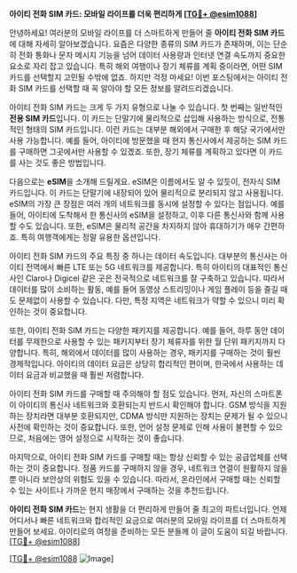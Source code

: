 **아이티 전화 SIM 카드: 모바일 라이프를 더욱 편리하게 [[TG💪+ @esim1088](https://t.me/s/esim1088)]**

안녕하세요! 여러분의 모바일 라이프를 더 스마트하게 만들어 줄 **아이티 전화 SIM 카드**에 대해 자세히 알아보겠습니다. 요즘은 다양한 종류의 SIM 카드가 존재하며, 이는 단순히 전화 통화나 문자 메시지 기능을 넘어 데이터 사용량과 인터넷 연결 속도까지 중요한 요소로 자리 잡고 있습니다. 특히 해외 여행이나 장기 체류를 계획 중이라면, 어떤 SIM 카드를 선택할지 고민될 수밖에 없죠. 하지만 걱정 마세요! 이번 포스팅에서는 아이티 전화 SIM 카드를 선택할 때 꼭 알아야 할 모든 정보를 알려드리겠습니다.

아이티 전화 SIM 카드는 크게 두 가지 유형으로 나눌 수 있습니다. 첫 번째는 일반적인 **전용 SIM 카드**입니다. 이 카드는 단말기에 물리적으로 삽입해 사용하는 방식으로, 전통적인 형태의 SIM 카드입니다. 이런 카드는 대부분 해외에서 구매한 후 해당 국가에서만 사용 가능합니다. 예를 들어, 아이티에 방문했을 때 현지 통신사에서 제공하는 SIM 카드를 구매하면 그곳에서만 사용할 수 있겠죠. 또한, 장기 체류를 계획하고 있다면 이 카드를 사는 것도 좋은 방법입니다.

다음으로는 **eSIM**을 소개해 드릴게요. eSIM은 이름에서도 알 수 있듯이, 전자식 SIM 카드입니다. 이 카드는 단말기에 내장되어 있어 물리적으로 분리되지 않고 사용됩니다. eSIM의 가장 큰 장점은 여러 개의 네트워크를 동시에 설정할 수 있다는 점입니다. 예를 들어, 아이티에 도착해서 한 통신사의 eSIM을 설정하고, 이후 다른 통신사와 함께 사용할 수도 있습니다. 또한, eSIM은 물리적 공간을 차지하지 않아 휴대하기가 매우 간편하죠. 특히 여행객에게는 정말 유용한 옵션입니다.

아이티 전화 SIM 카드의 주요 특징 중 하나는 데이터 속도입니다. 대부분의 통신사는 아이티 전역에서 빠른 LTE 또는 5G 네트워크를 제공합니다. 특히 아이티의 대표적인 통신사인 Claro나 Digicel 같은 곳은 전국적으로 네트워크를 잘 구축하고 있습니다. 따라서 데이터를 많이 소비하는 활동, 예를 들어 동영상 스트리밍이나 게임 플레이 등을 즐길 때도 문제없이 사용할 수 있습니다. 다만, 특정 지역은 네트워크가 약할 수 있으니 미리 확인하는 것이 중요합니다.

또한, 아이티 전화 SIM 카드는 다양한 패키지를 제공합니다. 예를 들어, 하루 동안 데이터를 무제한으로 사용할 수 있는 패키지부터 장기 체류자를 위한 월 단위 패키지까지 다양합니다. 특히, 해외에서 데이터를 많이 사용하는 경우, 패키지를 구매하는 것이 훨씬 경제적입니다. 아이티의 데이터 요금은 상당히 합리적인 편이며, 한국에서 사용하는 데이터 요금과 비교했을 때 훨씬 저렴합니다.

아이티 전화 SIM 카드를 구매할 때 주의해야 할 점도 있습니다. 먼저, 자신의 스마트폰이 아이티의 통신사 네트워크와 호환되는지 반드시 확인해야 합니다. GSM 방식을 지원하는 장치라면 대부분 호환되지만, CDMA 방식만 지원하는 장치는 문제가 될 수 있으니 사전에 확인하는 것이 중요합니다. 또한, 언어 설정 문제로 인해 사용이 불편할 수 있으므로, 처음에는 영어 설정으로 시작하는 것이 좋습니다.

마지막으로, 아이티 전화 SIM 카드를 구매할 때는 항상 신뢰할 수 있는 공급업체를 선택하는 것이 중요합니다. 정품 카드를 구매하지 않을 경우, 네트워크 연결이 원활하지 않을 뿐 아니라 보안상의 위험도 있을 수 있습니다. 따라서, 온라인에서 구매할 때는 신뢰할 수 있는 사이트나 가까운 현지 매장에서 구매하는 것을 추천드립니다.

**아이티 전화 SIM 카드**는 현지 생활을 더 편리하게 만들어 줄 최고의 파트너입니다. 언제 어디서나 빠른 네트워크와 합리적인 요금으로 여러분의 모바일 라이프를 더 스마트하게 만들어 보세요. 아이티로의 여정을 준비하는 모든 분들께 이 글이 도움이 되길 바랍니다. [[TG💪+ @esim1088](https://t.me/s/esim1088)]

[[TG💪+ @esim1088](https://t.me/s/esim1088) ![Image](https://i.postimg.cc/Y0z9fWf4/image.png)]